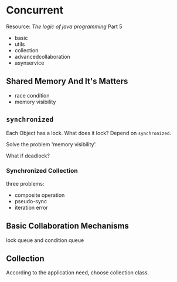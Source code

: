 # Concurrent

Resource: *The logic of java programming* Part 5

-   basic
-   utils
-   collection
-   advancedcollaboration
-   asynservice

## Shared Memory And It's Matters

-   race condition
-   memory visibility

## `synchronized`

Each Object has a lock.
What does it lock? Depend on `synchronized`.

Solve the problem 'memory visibility'.

What if deadlock?

### Synchronized Collection

three problems:

-   composite operation
-   pseudo-sync
-   iteration error

## Basic Collaboration Mechanisms

lock queue and condition queue

## Collection

According to the application need, choose collection class.
